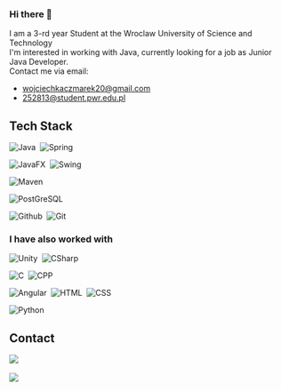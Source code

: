 ### Hi there 👋
I am a 3-rd year Student at the Wroclaw University of Science and Technology \
I'm interested in working with Java, currently looking for a job as Junior Java Developer. \
Contact me via email: 
* wojciechkaczmarek20@gmail.com
* 252813@student.pwr.edu.pl

## Tech Stack
![Java](https://img.shields.io/badge/Java-ED8B00?style=for-the-badge&logo=java&logoColor=white)&nbsp;
![Spring](https://img.shields.io/badge/Spring-6DB33F?style=for-the-badge&logo=spring&logoColor=white)&nbsp;

![JavaFX](https://img.shields.io/badge/JavaFX-1572B6?style=for-the-badge&logo=java&logoColor=white)&nbsp;
![Swing](https://img.shields.io/badge/Swing-E34F26?style=for-the-badge&logo=java&logoColor=white)&nbsp;

![Maven](https://img.shields.io/badge/Maven-C71A36?style=for-the-badge&logo=apachemaven&logoColor=white)&nbsp;

![PostGreSQL](https://img.shields.io/badge/PostgreSQL-316192?style=for-the-badge&logo=postgresql&logoColor=white)&nbsp;

![Github](https://img.shields.io/badge/GitHub-100000?style=for-the-badge&logo=github&logoColor=white)&nbsp;
![Git](https://img.shields.io/badge/-Git-05122A?style=for-the-badge&logo=git&logoColor=white)&nbsp;

### I have also worked with
![Unity](https://img.shields.io/badge/Unity-100000?style=for-the-badge&logo=unity&logoColor=white)&nbsp;
![CSharp](https://img.shields.io/badge/C%23-239120?style=for-the-badge&logo=c-sharp&logoColor=white)&nbsp;

![C](https://img.shields.io/badge/C-00599C?style=for-the-badge&logo=c&logoColor=white)&nbsp;
![CPP](https://img.shields.io/badge/C%2B%2B-00599C?style=for-the-badge&logo=c%2B%2B&logoColor=white)&nbsp;

![Angular](https://img.shields.io/badge/Angular-DD0031?style=for-the-badge&logo=angular&logoColor=white)&nbsp;
![HTML](https://img.shields.io/badge/HTML5-E34F26?style=for-the-badge&logo=html5&logoColor=white)&nbsp;
![CSS](https://img.shields.io/badge/CSS3-1572B6?style=for-the-badge&logo=css3&logoColor=white)&nbsp;

![Python](https://img.shields.io/badge/Python-14354C?style=for-the-badge&logo=python&logoColor=white)&nbsp;

## Contact
<a href="https://mail.google.com"><img src="https://img.shields.io/badge/-252813@student.pwr.edu.pl-D14836?style=for-the-badge&logo=Gmail&logoColor=white"/></a>&nbsp;

<a href="https://mail.google.com"><img src="https://img.shields.io/badge/-wojciechkaczmarek20@gmail.com-D14836?style=for-the-badge&logo=Gmail&logoColor=white"/></a>&nbsp;
